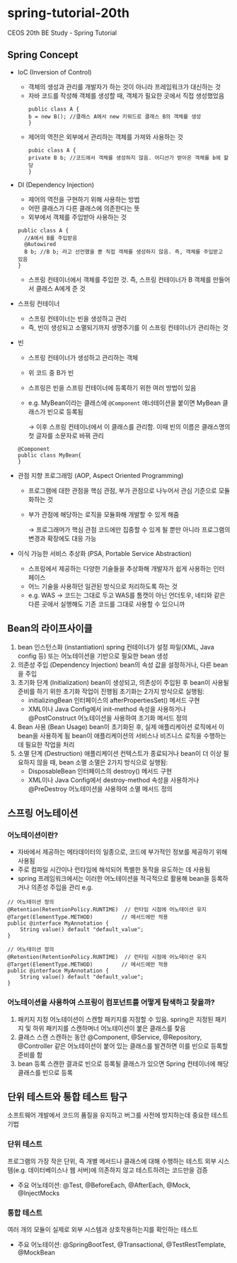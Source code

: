 # spring-tutorial-20th
CEOS 20th BE Study - Spring Tutorial

## Spring Concept

- IoC (Inversion of Control)
  
  - 객체의 생성과 관리를 개발자가 하는 것이 아니라 프레임워크가 대신하는 것
  - 자바 코드를 작성해 객체를 생성할 때, 객체가 필요한 곳에서 직접 생성했었음
    ```
    public class A {
	b = new B(); //클래스 A에서 new 키워드로 클래스 B의 객체를 생성
    }
    ```
  - 제어의 역전은 외부에서 관리하는 객체를 가져와 사용하는 것
    ```
    pubic class A {
	private B b; //코드에서 객체를 생성하지 않음. 어디선가 받아온 객체를 b에 할당
    }
    ```
    
- DI (Dependency Injection)
    
    - 제어의 역전을 구현하기 위해 사용하는 방법
    - 어떤 클래스가 다른 클래스에 의존한다는 뜻
    - 외부에서 객체를 주입받아 사용하는 것
  ```
  public class A {
	//A에서 B를 주입받음
	@Autowired
	B b; //B b; 라고 선언했을 뿐 직접 객체를 생성하지 않음. 즉, 객체를 주입받고 있음
  }
  ```
  - 스프링 컨테이너에서 객체를 주입한 것. 즉, 스프링 컨테이너가 B 객체를 만들어서 클래스 A에게 준 것
 


- 스프링 컨테이너
  - 스프링 컨테이너는 빈을 생성하고 관리
  - 즉, 빈이 생성되고 소멸되기까지 생명주기를 이 스프링 컨테이너가 관리하는 것


- 빈
  - 스프링 컨테이너가 생성하고 관리하는 객체 
  - 위 코드 중 B가 빈
  - 스프링은 빈을 스프링 컨테이너에 등록하기 위한 여러 방법이 있음
  - e.g. MyBean이라는 클래스에 `@Component` 애너테이션을 붙이면 MyBean 클래스가 빈으로 등록됨 
    
    → 이후 스프링 컨테이너에서 이 클래스를 관리함. 이때 빈의 이름은 클래스명의 첫 글자를 소문자로 바꿔 관리
  ```
  @Component
  public class MyBean{
  }
  ```

- 관점 지향 프로그래밍 (AOP, Aspect Oriented Programming)
  - 프로그램에 대한 관점을 핵심 관점, 부가 관점으로 나누어서 관심 기준으로 모듈화하는 것
 
  - 부가 관점에 해당하는 로직을 모듈화해 개발할 수 있게 해줌

    → 프로그래머가 핵심 관점 코드에만 집중할 수 있게 될 뿐만 아니라 프로그램의 변경과 확장에도 대응 가능


- 이식 가능한 서비스 추상화 (PSA, Portable Service Abstraction)
  - 스프링에서 제공하는 다양한 기술들을 추상화해 개발자가 쉽게 사용하는 인터페이스
  - 어느 기술을 사용하던 일관된 방식으로 처리하도록 하는 것
  - e.g. WAS → 코드는 그대로 두고 WAS를 톰캣이 아닌 언더토우, 네티와 같은 다른 곳에서 실행해도 기존 코드를 그대로 사용할 수 있으니까


## Bean의 라이프사이클

1. bean 인스턴스화 (instantiation)
   spring 컨테이너가 설정 파일(XML, Java config 등) 또는 어노테이션을 기반으로 필요한 bean 생성
2. 의존성 주입 (Dependency Injection)
   bean의 속성 값을 설정하거나, 다른 bean을 주입
3. 초기화 단계 (Initialization)
   bean이 생성되고, 의존성이 주입된 후 bean이 사용될 준비를 하기 위한 초기화 작업이 진행됨
   초기화는 2가지 방식으로 실행됨:
   - initializingBean 인터페이스의 afterPropertiesSet() 메서드 구현
   - XML이나 Java Config에서 init-method 속성을 사용하거나 @PostConstruct 어노테이션을 사용하여 초기화 메서드 정의
4. Bean 사용 (Bean Usage)
   bean이 초기화된 후, 실제 애플리케이션 로직에서 이 bean을 사용하게 됨
   bean이 애플리케이션의 서비스나 비즈니스 로직을 수행하는 데 필요한 작업을 처리
5. 소멸 단계 (Destruction)
   애플리케이션 컨텍스트가 종료되거나 bean이 더 이상 필요하지 않을 때, bean 소멸
   소멸은 2가지 방식으로 실행됨:
   - DisposableBean 인터페이스의 destroy() 메서드 구현
   - XML이나 Java Config에서 destroy-method 속성을 사용하거나 @PreDestroy 어노테이션을 사용하여 소멸 메서드 정의

  
## 스프링 어노테이션

### 어노테이션이란?
- 자바에서 제공하는 메타데이터의 일종으로, 코드에 부가적인 정보를 제공하기 위해 사용됨
- 주로 컴파일 시간이나 런타임에 해석되어 특별한 동작을 유도하는 데 사용됨
- spring 프레임워크에서는 이러한 어노테이션을 적극적으로 활용해 bean을 등록하거나 의존성 주입을 관리
e.g.
```
// 어노테이션 정의
@Retention(RetentionPolicy.RUNTIME)  // 런타임 시점에 어노테이션 유지
@Target(ElementType.METHOD)         // 메서드에만 적용
public @interface MyAnnotation {
    String value() default "default_value";
}

```
```
// 어노테이션 정의
@Retention(RetentionPolicy.RUNTIME)  // 런타임 시점에 어노테이션 유지
@Target(ElementType.METHOD)         // 메서드에만 적용
public @interface MyAnnotation {
    String value() default "default_value";
}

```

### 어노테이션을 사용하여 스프링이 컴포넌트를 어떻게 탐색하고 찾을까?

1. 패키지 지정
   어노테이션이 스캔할 패키지를 지정할 수 있음. spring은 지정된 패키지 및 하위 패키지를 스캔하며너 어노테이션이 붙은 클래스를 찾음
2. 클래스 스캔
    스캔하는 동안 @Component, @Service, @Repository, @Controller 같은 어노테이션이 붙어 있는 클래스를 발견하면 이를 빈으로 등록할 준비를 함
3. bean 등록
   스캔한 결과로 빈으로 등록될 클래스가 있으면 Spring 컨테이너에 해당 클래스를 빈으로 등록


## 단위 테스트와 통합 테스트 탐구

소프트웨어 개발에서 코드의 품질을 유지하고 버그를 사전에 방지하는데 중요한 테스트 기법

### 단위 테스트
프로그램의 가장 작은 단위, 즉 개별 메서드나 클래스에 대해 수행하는 테스트
외부 시스템(e.g. 데이터베이스나 웹 서버)에 의존하지 않고 테스트하려는 코드만을 검증
- 주요 어노테이션: @Test, @BeforeEach, @AfterEach, @Mock, @InjectMocks

### 통합 테스트
여러 개의 모듈이 실제로 외부 시스템과 상호작용하는지를 확인하는 테스트
- 주요 어노테이션: @SpringBootTest, @Transactional, @TestRestTemplate, @MockBean
